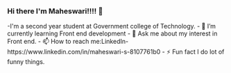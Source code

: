 ### Hi there I'm Maheswari!!!! 👋
<link rel="stylesheet" href="https://cdnjs.cloudflare.com/ajax/libs/font-awesome/4.7.0/css/font-awesome.min.css">
-<i class="fa fa-graduation-cap"></i>I'm  a second year student at Government college of Technology. 
- 🌱 I’m currently learning Front end development
- 💬 Ask me about my interest in Front end.
- 📫 How to reach me:LinkedIn-https://www.linkedin.com/in/maheswari-s-8107761b0
- ⚡ Fun fact I do lot of funny things.

